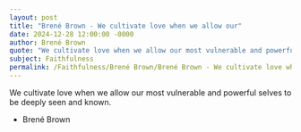 ```yaml
---
layout: post
title: "Brené Brown - We cultivate love when we allow our"
date: 2024-12-28 12:00:00 -0000
author: Brené Brown
quote: "We cultivate love when we allow our most vulnerable and powerful selves to be deeply seen and known."
subject: Faithfulness
permalink: /Faithfulness/Brené Brown/Brené Brown - We cultivate love when we allow our
---
```


We cultivate love when we allow our most vulnerable and powerful selves to be deeply seen and known.

- Brené Brown

